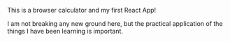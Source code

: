 This is a browser calculator and my first React App! 

I am not breaking any new ground here, but the practical application of the things I have been learning is important.
